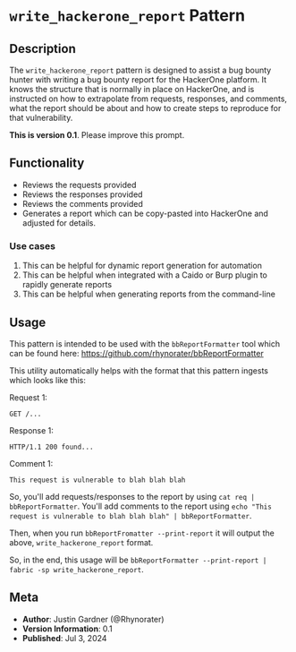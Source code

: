 # `write_hackerone_report` Pattern

## Description

The `write_hackerone_report` pattern is designed to assist a bug bounty hunter with writing a bug bounty report for the HackerOne platform. It knows the structure that is normally in place on HackerOne, and is instructed on how to extrapolate from requests, responses, and comments, what the report should be about and how to create steps to reproduce for that vulnerability. 

**This is version 0.1**. Please improve this prompt.

## Functionality

- Reviews the requests provided
- Reviews the responses provided
- Reviews the comments provided
- Generates a report which can be copy-pasted into HackerOne and adjusted for details.

### Use cases

1. This can be helpful for dynamic report generation for automation
2. This can be helpful when integrated with a Caido or Burp plugin to rapidly generate reports
3. This can be helpful when generating reports from the command-line

## Usage

This pattern is intended to be used with the `bbReportFormatter` tool which can be found here: https://github.com/rhynorater/bbReportFormatter

This utility automatically helps with the format that this pattern ingests which looks like this:

Request 1:
```
GET /...
```
Response 1:
```
HTTP/1.1 200 found...
```
Comment 1:
```
This request is vulnerable to blah blah blah
```

So, you'll add requests/responses to the report by using `cat req | bbReportFormatter`.
You'll add comments to the report using `echo "This request is vulnerable to blah blah blah" | bbReportFormatter`.

Then, when you run `bbReportFromatter --print-report` it will output the above, `write_hackerone_report` format.

So, in the end, this usage will be `bbReportFormatter --print-report | fabric -sp write_hackerone_report`.


## Meta

- **Author**: Justin Gardner (@Rhynorater)
- **Version Information**: 0.1
- **Published**: Jul 3, 2024

